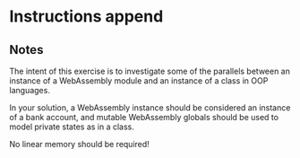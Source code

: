 # Instructions append

## Notes

The intent of this exercise is to investigate some of the parallels between an instance of a WebAssembly module and an instance of a class in OOP languages.

In your solution, a WebAssembly instance should be considered an instance of a bank account, and mutable WebAssembly globals should be used to model private states as in a class.

No linear memory should be required!
